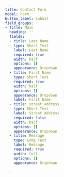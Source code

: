 ```yaml
---
title: Contact Form
model: Form
button_label: Submit
field_groups:
- title: Main
  heading: ''
  fields:
  - title: Last Name
    type: Short Text
    label: Last Name
    required: true
    width: half
    options: []
    appearance: Dropdown
  - title: First Name
    type: Short Text
    required: true
    width: half
    options: []
    appearance: Dropdown
    label: First Name
  - title: street_address
    type: Short Text
    label: Street Address
    required: false
    width: half
    options: []
    appearance: Dropdown
  - title: Message
    type: Long Text
    label: Message
    required: true
    width: full
    options: []
    appearance: Dropdown

---
```

